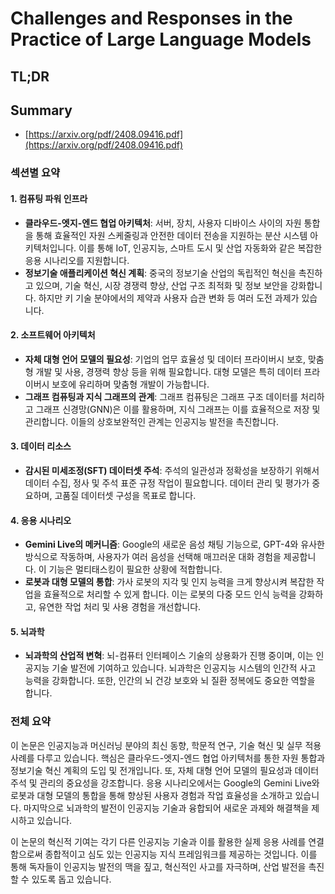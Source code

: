# Challenges and Responses in the Practice of Large Language Models
## TL;DR
## Summary
- [https://arxiv.org/pdf/2408.09416.pdf](https://arxiv.org/pdf/2408.09416.pdf)

### 섹션별 요약

#### 1. 컴퓨팅 파워 인프라
- **클라우드-엣지-엔드 협업 아키텍처**: 서버, 장치, 사용자 디바이스 사이의 자원 통합을 통해 효율적인 자원 스케줄링과 안전한 데이터 전송을 지원하는 분산 시스템 아키텍처입니다. 이를 통해 IoT, 인공지능, 스마트 도시 및 산업 자동화와 같은 복잡한 응용 시나리오를 지원합니다.
- **정보기술 애플리케이션 혁신 계획**: 중국의 정보기술 산업의 독립적인 혁신을 촉진하고 있으며, 기술 혁신, 시장 경쟁력 향상, 산업 구조 최적화 및 정보 보안을 강화합니다. 하지만 키 기술 분야에서의 제약과 사용자 습관 변화 등 여러 도전 과제가 있습니다.

#### 2. 소프트웨어 아키텍처
- **자체 대형 언어 모델의 필요성**: 기업의 업무 효율성 및 데이터 프라이버시 보호, 맞춤형 개발 및 사용, 경쟁력 향상 등을 위해 필요합니다. 대형 모델은 특히 데이터 프라이버시 보호에 유리하며 맞춤형 개발이 가능합니다.
- **그래프 컴퓨팅과 지식 그래프의 관계**: 그래프 컴퓨팅은 그래프 구조 데이터를 처리하고 그래프 신경망(GNN)은 이를 활용하며, 지식 그래프는 이를 효율적으로 저장 및 관리합니다. 이들의 상호보완적인 관계는 인공지능 발전을 촉진합니다.

#### 3. 데이터 리소스
- **감시된 미세조정(SFT) 데이터셋 주석**: 주석의 일관성과 정확성을 보장하기 위해서 데이터 수집, 정사 및 주석 표준 규정 작업이 필요합니다. 데이터 관리 및 평가가 중요하며, 고품질 데이터셋 구성을 목표로 합니다.

#### 4. 응용 시나리오
- **Gemini Live의 메커니즘**: Google의 새로운 음성 채팅 기능으로, GPT-4와 유사한 방식으로 작동하며, 사용자가 여러 음성을 선택해 매끄러운 대화 경험을 제공합니다. 이 기능은 멀티태스킹이 필요한 상황에 적합합니다.
- **로봇과 대형 모델의 통합**: 가사 로봇의 지각 및 인지 능력을 크게 향상시켜 복잡한 작업을 효율적으로 처리할 수 있게 합니다. 이는 로봇의 다중 모드 인식 능력을 강화하고, 유연한 작업 처리 및 사용 경험을 개선합니다.

#### 5. 뇌과학
- **뇌과학의 산업적 변혁**: 뇌-컴퓨터 인터페이스 기술의 상용화가 진행 중이며, 이는 인공지능 기술 발전에 기여하고 있습니다. 뇌과학은 인공지능 시스템의 인간적 사고 능력을 강화합니다. 또한, 인간의 뇌 건강 보호와 뇌 질환 정복에도 중요한 역할을 합니다.

### 전체 요약

이 논문은 인공지능과 머신러닝 분야의 최신 동향, 학문적 연구, 기술 혁신 및 실무 적용 사례를 다루고 있습니다. 핵심은 클라우드-엣지-엔드 협업 아키텍처를 통한 자원 통합과 정보기술 혁신 계획의 도입 및 전개입니다. 또, 자체 대형 언어 모델의 필요성과 데이터 주석 및 관리의 중요성을 강조합니다. 응용 시나리오에서는 Google의 Gemini Live와 로봇과 대형 모델의 통합을 통해 향상된 사용자 경험과 작업 효율성을 소개하고 있습니다. 마지막으로 뇌과학의 발전이 인공지능 기술과 융합되어 새로운 과제와 해결책을 제시하고 있습니다.

이 논문의 혁신적 기여는 각기 다른 인공지능 기술과 이를 활용한 실제 응용 사례를 연결함으로써 종합적이고 심도 있는 인공지능 지식 프레임워크를 제공하는 것입니다. 이를 통해 독자들이 인공지능 발전의 맥을 짚고, 혁신적인 사고를 자극하며, 산업 발전을 촉진할 수 있도록 돕고 있습니다.